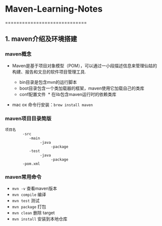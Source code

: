 # Maven-Learning-Notes
=============================
## 1. maven介绍及环境搭建
### maven概念 ###
* Maven是基于项目对象模型（POM），可以通过一小段描述信息来管理仙姑的构建、报告和文旦的软件项目管理工具.
  * bin目录是包含mvn的运行脚本
  * boot目录包含一个类加载器的框架，maven使用它加载自己的类库
  * conf配置文件
  * 在lib包含maven运行时的依赖类库
  
* mac ox 命令行安装：`brew install maven`

### maven项目目录简版 ###
```
项目名
		-src 
		   -main
		        -java
		             -package
		   -test
		        -java
		             -package
		-pom.xml
```


### maven常用命令 ###
* `mvn -v` 查看maven版本
* `mvn compile` 编译
* `mvn test` 测试
* `mvn package` 打包
* `mvn clean` 删除 target
* `mvn install` 安装到本地仓库
